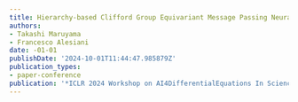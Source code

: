 ```yaml
---
title: Hierarchy-based Clifford Group Equivariant Message Passing Neural Networks
authors:
- Takashi Maruyama
- Francesco Alesiani
date: -01-01
publishDate: '2024-10-01T11:44:47.985879Z'
publication_types:
- paper-conference
publication: '*ICLR 2024 Workshop on AI4DifferentialEquations In Science*'
---
```

